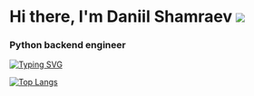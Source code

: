 # Hi there, I'm Daniil Shamraev ![](https://github.com/blackcater/blackcater/raw/main/images/Hi.gif) 
### Python backend engineer

[![Typing SVG](https://readme-typing-svg.herokuapp.com?color=%2336BCF7&lines=Python+backend+dev)](https://git.io/typing-svg)

[![Top Langs](https://github-readme-stats.vercel.app/api/top-langs/?username=daniilshamraev)](https://github.com/anuraghazra/github-readme-stats)
